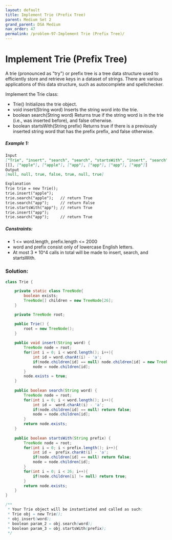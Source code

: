 ```yaml
---
layout: default
title: Implement Trie (Prefix Tree)
parent: Medium Set 2
grand_parent: DSA Medium
nav_order: 47
permalink: /problem-97-Implement Trie (Prefix Tree)/
---
```

# Implement Trie (Prefix Tree)
A trie (pronounced as "try") or prefix tree is a tree data structure used to efficiently store and retrieve keys in a dataset of strings. There are various applications of this data structure, such as autocomplete and spellchecker.

Implement the Trie class:

* Trie() Initializes the trie object.
* void insert(String word) Inserts the string word into the trie.
* boolean search(String word) Returns true if the string word is in the trie (i.e., was inserted before), and false otherwise.
* boolean startsWith(String prefix) Returns true if there is a previously inserted string word that has the prefix prefix, and false otherwise.

##### Example 1:
```markdown
Input
["Trie", "insert", "search", "search", "startsWith", "insert", "search"]
[[], ["apple"], ["apple"], ["app"], ["app"], ["app"], ["app"]]
Output
[null, null, true, false, true, null, true]

Explanation
Trie trie = new Trie();
trie.insert("apple");
trie.search("apple");   // return True
trie.search("app");     // return False
trie.startsWith("app"); // return True
trie.insert("app");
trie.search("app");     // return True
```
##### Constraints:
* 1 <= word.length, prefix.length <= 2000
* word and prefix consist only of lowercase English letters.
* At most 3 * 10^4 calls in total will be made to insert, search, and startsWith.

### Solution:
```java
class Trie {

    private static class TreeNode{
        boolean exists;
        TreeNode[] children = new TreeNode[26];
    }

    private TreeNode root;

    public Trie() {
        root = new TreeNode();    
    }
    
    public void insert(String word) {
        TreeNode node = root;
        for(int i = 0; i < word.length(); i++){
            int id = word.charAt(i) - 'a';
            if(node.children[id] == null) node.children[id] = new TreeNode();
            node = node.children[id];
        }
        node.exists = true;
    }
    
    public boolean search(String word) {
        TreeNode node = root;
        for(int i = 0; i < word.length(); i++){
            int id =  word.charAt(i) - 'a';
            if(node.children[id] == null) return false;
            node = node.children[id];
        }
        return node.exists;
    }
    
    public boolean startsWith(String prefix) {
        TreeNode node = root;
        for(int i = 0; i < prefix.length(); i++){
            int id =  prefix.charAt(i) - 'a';
            if(node.children[id] == null) return false;
            node = node.children[id];
        }
        for(int i = 0; i < 26; i++){
            if(node.children[i] != null) return true;
        }
        return node.exists;
    }
}

/**
 * Your Trie object will be instantiated and called as such:
 * Trie obj = new Trie();
 * obj.insert(word);
 * boolean param_2 = obj.search(word);
 * boolean param_3 = obj.startsWith(prefix);
 */
```